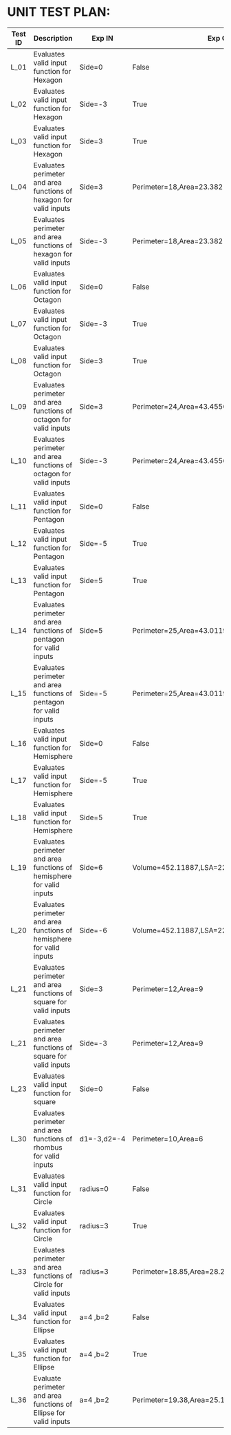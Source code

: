 # UNIT TEST PLAN:


| **Test ID** | **Description**                                              | **Exp IN** | **Exp OUT** | **Actual Out** |**Status**|**Type Of Test**  |    
|-------------|--------------------------------------------------------------|------------|-------------|----------------|------------------|---|
|  L_01       |Evaluates valid input function for Hexagon|  Side=0 |False|False|PASS|Scenario based |
|  L_02       |Evaluates valid input function for Hexagon|  Side=-3 |True|True|PASS|Scenario based |
|  L_03       |Evaluates valid input function for Hexagon|  Side=3 |True|True|PASS|Scenario based |
|  L_04       |Evaluates perimeter and area functions of hexagon for valid inputs|  Side=3 |Perimeter=18,Area=23.382|Perimeter=18,Area=23.382|PASS|Requirement based |
|  L_05       |Evaluates perimeter and area functions of hexagon for valid inputs|  Side=-3 |Perimeter=18,Area=23.382|Perimeter=18,Area=23.382|PASS|Requirement based |
|  L_06       |Evaluates valid input function for Octagon|  Side=0 |False|False|PASS|Scenario based |
|  L_07       |Evaluates valid input function for Octagon|  Side=-3 |True|True|PASS|Scenario based |
|  L_08       |Evaluates valid input function for Octagon|  Side=3 |True|True|PASS|Scenario based |
|  L_09       |Evaluates perimeter and area functions of octagon for valid inputs|  Side=3 |Perimeter=24,Area=43.4556|Perimeter=24,Area=43.4556|PASS|Requirement based |
|  L_10       |Evaluates perimeter and area functions of octagon for valid inputs|  Side=-3 |Perimeter=24,Area=43.4556|Perimeter=24,Area=43.4556|PASS|Requirement based |
|  L_11       |Evaluates valid input function for Pentagon|  Side=0 |False|False|PASS|Scenario based |
|  L_12       |Evaluates valid input function for Pentagon|  Side=-5 |True|True|PASS|Scenario based |
|  L_13       |Evaluates valid input function for Pentagon|  Side=5 |True|True|PASS|Scenario based |
|  L_14       |Evaluates perimeter and area functions of pentagon for valid inputs|  Side=5 |Perimeter=25,Area=43.011925|Perimeter=25,Area=43.011925|PASS|Requirement based |
|  L_15       |Evaluates perimeter and area functions of pentagon for valid inputs|  Side=-5 |Perimeter=25,Area=43.011925|Perimeter=25,Area=43.011925|PASS|Requirement based |
|  L_16       |Evaluates valid input function for Hemisphere|  Side=0 |False|False|PASS|Scenario based |
|  L_17       |Evaluates valid input function for Hemisphere|  Side=-5 |True|True|PASS|Scenario based |
|  L_18       |Evaluates valid input function for Hemisphere|  Side=5 |True|True|PASS|Scenario based |
|  L_19       |Evaluates perimeter and area functions of hemisphere for valid inputs|  Side=6 |Volume=452.11887,LSA=226.28572,TSA=339.42856|Volume=452.11887,LSA=226.28572,TSA=339.42856|PASS|Requirement based |
|  L_20       |Evaluates perimeter and area functions of hemisphere for valid inputs|  Side=-6 |Volume=452.11887,LSA=226.28572,TSA=339.42856|Volume=452.11887,LSA=226.28572,TSA=339.42856|PASS|Requirement based |
| L_21 |Evaluates perimeter and area functions of square for valid inputs| Side=3 |Perimeter=12,Area=9|Perimeter=12,Area=9|PASS|Requirement based |
| L_21 |Evaluates perimeter and area functions of square for valid inputs| Side=-3 |Perimeter=12,Area=9|Perimeter=12,Area=9|PASS|Requirement based |
| L_23 |Evaluates valid input function for square| Side=0 |False|False|PASS|Scenario based | | L_24 |Evaluates valid input function for square| Side=-3 |True|True|PASS|Scenario based | | L_25 |Evaluates valid input function for square| Side=3 |True|True|PASS|Scenario based | | L_26 |Evaluates valid input function for rhombus| d1=0,d2=0 |False|False|PASS|Scenario based | | L_27 |Evaluates valid input function for rhombus| d1=-3,d2=-4 |True|True|PASS|Scenario based | | L_28 |Evaluates valid input function for rhombus| d1=3,d2=4 |True|True|PASS|Scenario based | | L_29 |Evaluates perimeter and area functions of rhombus for valid inputs| d1=3,d2=4 |Perimeter=10,Area=6|Perimeter=10,Area=6|PASS|Requirement based |
| L_30 |Evaluates perimeter and area functions of rhombus for valid inputs| d1=-3,d2=-4 |Perimeter=10,Area=6|Perimeter=10,Area=6|PASS|Requirement based |
|  L_31       |Evaluates valid input function for Circle|  radius=0 |False|False|PASS|Scenario based |
|  L_32      |Evaluates valid input function for Circle|  radius=3 |True|True|PASS|Scenario based |
|  L_33       |Evaluates perimeter and area functions of Circle for valid inputs|  radius=3 |Perimeter=18.85,Area=28.27|Perimeter=18.85,Area=28.27|PASS|Requirement based |
|  L_34       |Evaluates valid input function for Ellipse|  a=4 ,b=2  |False|False|PASS|Scenario based |
|  L_35      |Evaluates valid input function for Ellipse|  a=4 ,b=2  |True|True|PASS|Scenario based |
|  L_36       |Evaluate perimeter and area functions of Ellipse for valid inputs|  a=4 ,b=2 |Perimeter=19.38,Area=25.13|Perimeter=19.38,Area=25.13|PASS|Requirement based |
